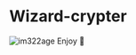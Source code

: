 # Wizard-crypter
![im322age](https://github.com/187l/Wizard-crypter/assets/157996144/55663d96-ff8b-41a4-85ab-899421d7c7a7)
Enjoy 💐

